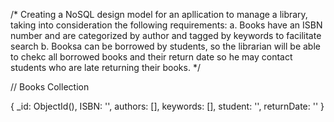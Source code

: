 /* Creating a NoSQL design model for an apllication to manage a library, taking into consideration the following requirements:
    a. Books have an ISBN number and are categorized by author and tagged by keywords to facilitate search
    b. Booksa can be borrowed by students, so the librarian will be able to chekc all borrowed books and their return date so he may contact students who are late returning their books.
*/

// Books Collection

{
    _id: ObjectId(),
    ISBN: '',
    authors: [],
    keywords: [],
    student: '',
    returnDate: ''
}